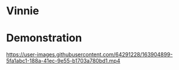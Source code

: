 # Vinnie


# Demonstration

https://user-images.githubusercontent.com/64291228/163904899-5fa1abc1-188a-41ec-9e55-b1703a780bd1.mp4
